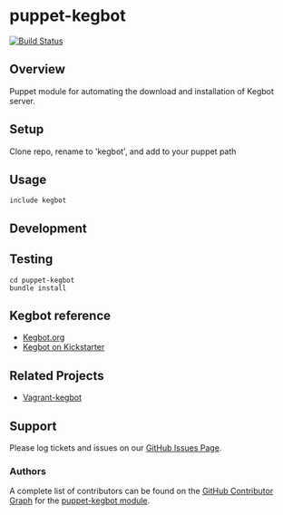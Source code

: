 puppet-kegbot
=================
[![Build Status](https://travis-ci.org/burdara/puppet-kegbot.png?branch=develop)](https://travis-ci.org/burdara/puppet-kegbot)

## Overview

Puppet module for automating the download and installation of Kegbot server.

## Setup

Clone repo, rename to 'kegbot', and add to your puppet path

## Usage

`include kegbot`

## Development

## Testing

```
cd puppet-kegbot
bundle install
```

## Kegbot reference
* [Kegbot.org](https://www.kegbot.org)
* [Kegbot on Kickstarter](https://www.kickstarter.com/projects/1275337514/kegbot-internet-beer-kegerator)

## Related Projects
* [Vagrant-kegbot](https://github.com/tylerwalts/vagrant-kegbot)

## Support

Please log tickets and issues on our [GitHub Issues Page](https://github.com/burdara/puppet-kegbot/issues).

### Authors

A complete list of contributors can be found on the
[GitHub Contributor Graph](https://github.com/burdara/puppet-kegbot/graphs/contributors)
for the [puppet-kegbot module](https://github.com/burdara/puppet-kegbot).
